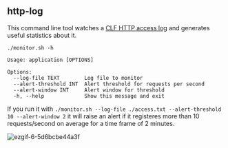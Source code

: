 ## http-log

This command line tool watches a [CLF HTTP access log](https://en.wikipedia.org/wiki/Common_Log_Format) and generates useful statistics about it.


```
./monitor.sh -h

Usage: application [OPTIONS]

Options:
  --log-file TEXT        Log file to monitor
  --alert-threshold INT  Alert threshold for requests per second
  --alert-window INT     Alert window for threshold
  -h, --help             Show this message and exit
```

If you run it with `./monitor.sh --log-file ./access.txt --alert-threshold 10 --alert-window 2` 
it will raise an alert if it registeres more than 10 requests/second on average for a time frame of 2 minutes.



![ezgif-6-5d6bcbe44a3f](https://user-images.githubusercontent.com/1624385/87150051-a31fed80-c2b1-11ea-8039-d0d4596dffc2.gif)
